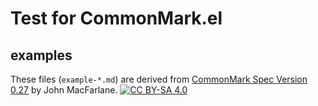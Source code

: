 # Test for CommonMark.el

## examples

These files (`example-*.md`) are derived from [CommonMark Spec Version 0.27](http://spec.commonmark.org/0.27/) by John MacFarlane. [![CC BY-SA 4.0](https://i.creativecommons.org/l/by-sa/4.0/80x15.png)](https://creativecommons.org/licenses/by-sa/4.0/)
